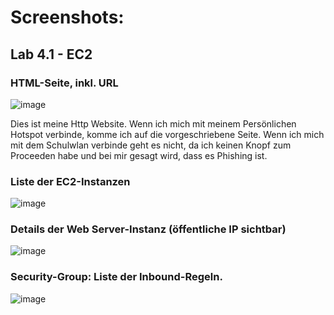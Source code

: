 # Screenshots: 

## Lab 4.1 - EC2

### HTML-Seite, inkl. URL
![image](https://github.com/user-attachments/assets/56a62d3c-60a1-403e-97ab-df0611a35e23)
<p> Dies ist meine Http Website. Wenn ich mich mit meinem Persönlichen Hotspot verbinde, komme ich auf die vorgeschriebene Seite. Wenn ich mich mit dem Schulwlan verbinde geht es nicht, da ich keinen Knopf zum Proceeden habe und bei mir gesagt wird, dass es Phishing ist.</p>

### Liste der EC2-Instanzen
![image](https://github.com/user-attachments/assets/dd8d31dc-1ac3-4b38-92e1-0c6d689c3fa7)

### Details der Web Server-Instanz (öffentliche IP sichtbar)
![image](https://github.com/user-attachments/assets/a6fb698e-2445-4dc0-888c-e7ae5a9e0667)

### Security-Group: Liste der Inbound-Regeln.
![image](https://github.com/user-attachments/assets/20632cd5-0648-41dc-b8bd-4a8ccbc450a8)

